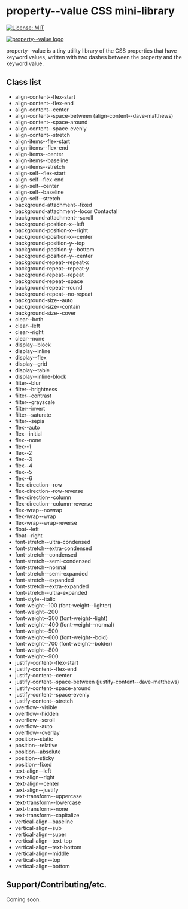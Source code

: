 # property--value CSS mini-library

[![License: MIT](https://img.shields.io/badge/License-MIT-yellow.svg)](https://opensource.org/licenses/MIT)

[![property--value logo](https://commercialprogression.github.io/property--value/assets/property--value_logo.png)](https://commercialprogression.github.io/property--value/)

property--value is a tiny utility library of the CSS properties that have keyword values, written with two dashes between the property and the keyword value.

## Class list

  * align-content--flex-start
  * align-content--flex-end
  * align-content--center
  * align-content--space-between (align-content--dave-matthews)
  * align-content--space-around
  * align-content--space-evenly
  * align-content--stretch
  * align-items--flex-start
  * align-items--flex-end
  * align-items--center
  * align-items--baseline
  * align-items--stretch
  * align-self--flex-start
  * align-self--flex-end
  * align-self--center
  * align-self--baseline
  * align-self--stretch
  * background-attachment--fixed
  * background-attachment--locor Contactal
  * background-attachment--scroll
  * background-position-x--left
  * background-position-x--right
  * background-position-x--center
  * background-position-y--top
  * background-position-y--bottom
  * background-position-y--center
  * background-repeat--repeat-x
  * background-repeat--repeat-y
  * background-repeat--repeat
  * background-repeat--space
  * background-repeat--round
  * background-repeat--no-repeat
  * background-size--auto
  * background-size--contain
  * background-size--cover
  * clear--both
  * clear--left
  * clear--right
  * clear--none
  * display--block
  * display--inline
  * display--flex
  * display--grid
  * display--table
  * display--inline-block
  * filter--blur
  * filter--brightness
  * filter--contrast
  * filter--grayscale
  * filter--invert
  * filter--saturate
  * filter--sepia
  * flex--auto
  * flex--initial
  * flex--none
  * flex--1
  * flex--2
  * flex--3
  * flex--4
  * flex--5
  * flex--6
  * flex-direction--row
  * flex-direction--row-reverse
  * flex-direction--column
  * flex-direction--column-reverse
  * flex-wrap--nowrap
  * flex-wrap--wrap
  * flex-wrap--wrap-reverse
  * float--left
  * float--right
  * font-stretch--ultra-condensed
  * font-stretch--extra-condensed
  * font-stretch--condensed
  * font-stretch--semi-condensed
  * font-stretch--normal
  * font-stretch--semi-expanded
  * font-stretch--expanded
  * font-stretch--extra-expanded
  * font-stretch--ultra-expanded
  * font-style--italic
  * font-weight--100 (font-weight--lighter)
  * font-weight--200
  * font-weight--300 (font-weight--light)
  * font-weight--400 (font-weight--normal)
  * font-weight--500
  * font-weight--600 (font-weight--bold)
  * font-weight--700 (font-weight--bolder)
  * font-weight--800
  * font-weight--900
  * justify-content--flex-start
  * justify-content--flex-end
  * justify-content--center
  * justify-content--space-between (justify-content--dave-matthews)
  * justify-content--space-around
  * justify-content--space-evenly
  * justify-content--stretch
  * overflow--visible
  * overflow--hidden
  * overflow--scroll
  * overflow--auto
  * overflow--overlay
  * position--static
  * position--relative
  * position--absolute
  * position--sticky
  * position--fixed
  * text-align--left
  * text-align--right
  * text-align--center
  * text-align--justify
  * text-transform--uppercase
  * text-transform--lowercase
  * text-transform--none
  * text-transform--capitalize
  * vertical-align--baseline
  * vertical-align--sub
  * vertical-align--super
  * vertical-align--text-top
  * vertical-align--text-bottom
  * vertical-align--middle
  * vertical-align--top
  * vertical-align--bottom

## Support/Contributing/etc.

Coming soon.
